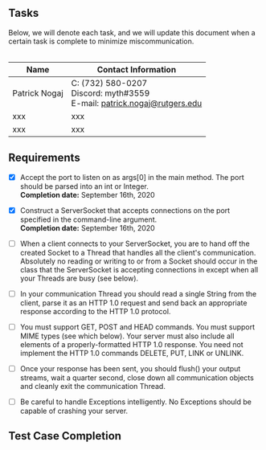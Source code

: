 <h2>Tasks</h2>
Below, we will denote each task, and we will update this document when a certain task is complete to minimize miscommunication.<br><br>

Name | Contact Information
------------ | -------------
Patrick Nogaj | C: (732) 580-0207<br>Discord: myth#3559<br>E-mail: patrick.nogaj@rutgers.edu
xxx | xxx
xxx | xxx

<h2>Requirements</h2>

* [x] Accept the port to listen on as args[0] in the main method. The port should be parsed into an int or Integer.<br><b>Completion date:</b> September 16th, 2020

* [x] Construct a ServerSocket that accepts connections on the port specified in the command-line argument. <br><b>Completion date:</b> September 16th, 2020

* [ ] When a client connects to your ServerSocket, you are to hand off the created Socket to a Thread that handles all the client's communication. Absolutely no reading or writing to or from a Socket should occur in the class that the ServerSocket is accepting connections in except when all your Threads are busy (see below).

* [ ] In your communication Thread you should read a single String from the client, parse it as an HTTP 1.0 request and send back an appropriate response according to the HTTP 1.0 protocol.

* [ ] You must support GET, POST and HEAD commands. You must support MIME types (see which below). Your server must also include all elements of a properly-formatted HTTP 1.0 response. You need not implement the HTTP 1.0 commands DELETE, PUT, LINK or UNLINK.

* [ ] Once your response has been sent, you should flush() your output streams, wait a quarter second, close down all communication objects and cleanly exit the communication Thread.

* [ ] Be careful to handle Exceptions intelligently. No Exceptions should be capable of crashing your server.

<h2>Test Case Completion</h2>

